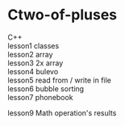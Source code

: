 # Ctwo-of-pluses
C++<br>
lesson1 classes<br>
lesson2 array<br>
lesson3 2x array<br>
lesson4 bulevo<br>
lesson5 read from / write in file<br>
lesson6 bubble sorting<br>
lesson7 phonebook<br>

lesson9 Math operation's results<br>
